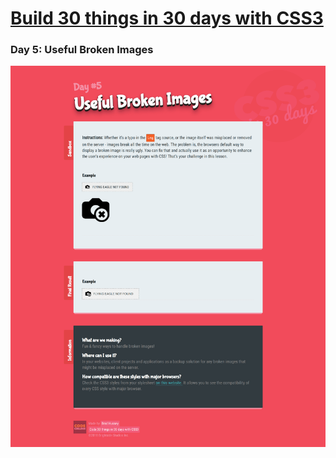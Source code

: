 # [Build 30 things in 30 days with CSS3][1]
[1]: https://codecollege.ca/p/css3-coding-challenge

### Day 5: Useful Broken Images

![](./capture.png)
